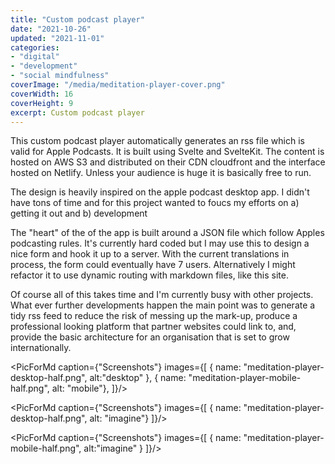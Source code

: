 ```yaml
---
title: "Custom podcast player"
date: "2021-10-26"
updated: "2021-11-01"
categories:
- "digital"
- "development"
- "social mindfulness"
coverImage: "/media/meditation-player-cover.png"
coverWidth: 16
coverHeight: 9
excerpt: Custom podcast player
---
```

<script>
    import PicForMd from "../components/PicForMd.svelte"
</script>
This custom podcast player automatically generates an rss file which is valid for Apple Podcasts. 
It is built using Svelte and SvelteKit. The content is hosted on AWS S3 and distributed on their 
CDN cloudfront and the interface hosted on Netlify. Unless your audience is huge it is basically free to run.

The design is heavily inspired on the apple podcast desktop app. I didn't have tons of time and 
for this project wanted to foucs my efforts on a) getting it out and b) development

The "heart" of the of the app is built around a JSON file which follow Apples podcasting rules. 
It's currently hard coded but I may use this to design a nice form and hook it up to a server. 
With the current translations in process, the form could eventually have 7 users. 
Alternatively I might refactor it to use dynamic routing with markdown files, like this site.

Of course all of this takes time and I'm currently busy with other projects. What ever further 
developments happen the main point was to generate a tidy rss feed to reduce the risk of 
messing up the mark-up, produce a professional looking platform that partner websites could link to,
and, provide the basic architecture for an organisation that is set to grow internationally.
 

<PicForMd caption={"Screenshots"} images={[
{ name: "meditation-player-desktop-half.png", alt:"desktop" },
{ name: "meditation-player-mobile-half.png", alt: "mobile"},
]}/>


<PicForMd caption={"Screenshots"} images={[
{ name: "meditation-player-desktop-half.png", alt: "imagine"}
]}/>

<PicForMd caption={"Screenshots"} images={[
{ name: "meditation-player-mobile-half.png", alt:"imagine" }
]}/>
